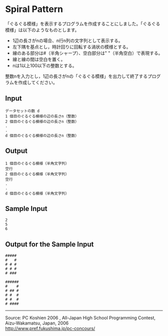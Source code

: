 # Spiral Pattern

「ぐるぐる模様」を表示するプログラムを作成することにしました。「ぐるぐる模様」は以下のようなものとします。

* 1辺の長さがnの場合、n行n列の文字列として表示する。
* 左下隅を基点とし，時計回りに回転する渦状の模様とする。
* 線のある部分は#（半角シャープ）、空白部分は" "（半角空白）で表現する。
* 線と線の間は空白を置く。
* nは1以上100以下の整数とする。

整数nを入力とし，1辺の長さがnの「ぐるぐる模様」を出力して終了するプログラムを作成してください。

## Input

    データセットの数 d
    1 個目のぐるぐる模様の辺の長さn（整数）
    2 個目のぐるぐる模様の辺の長さn（整数）
    .
    .
    d 個目のぐるぐる模様の辺の長さn（整数）

## Output

    1 個目のぐるぐる模様（半角文字列）
    空行
    2 個目のぐるぐる模様（半角文字列）
    空行
    .
    .
    d 個目のぐるぐる模様（半角文字列）

## Sample Input

    2
    5
    6

## Output for the Sample Input

    #####
    #   #
    # # #
    # # #
    # ###

    ######
    #    #
    # ## #
    # #  #
    # #  #
    # ####

* * *

Source: PC Koshien 2006 , All-Japan High School Programming Contest, Aizu-Wakamatsu, Japan, 2006   
<http://www.pref.fukushima.jp/pc-concours/>